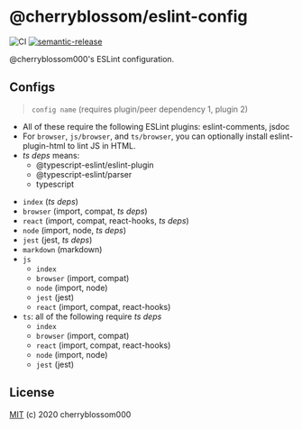 # @cherryblossom/eslint-config

![CI](https://github.com/cherryblossom000/eslint-config/workflows/CI/badge.svg) [![semantic-release](https://img.shields.io/badge/%20%20%F0%9F%93%A6%F0%9F%9A%80-semantic--release-e10079.svg)](https://github.com/semantic-release/semantic-release)

@cherryblossom000's ESLint configuration.

## Configs

> `config name` (requires plugin/peer dependency 1, plugin 2)

- All of these require the following ESLint plugins: eslint-comments, jsdoc
- For `browser`, `js/browser`, and `ts/browser`, you can optionally install eslint-plugin-html to lint JS in HTML.
- *ts deps* means:
  - @typescript-eslint/eslint-plugin
  - @typescript-eslint/parser
  - typescript

<!-- -->

- `index` (*ts deps*)
- `browser` (import, compat, *ts deps*)
- `react` (import, compat, react-hooks, *ts deps*)
- `node` (import, node, *ts deps*)
- `jest` (jest, *ts deps*)
- `markdown` (markdown)
- `js`
  - `index`
  - `browser` (import, compat)
  - `node` (import, node)
  - `jest` (jest)
  - `react` (import, compat, react-hooks)
- `ts`: all of the following require *ts deps*
  - `index`
  - `browser` (import, compat)
  - `react` (import, compat, react-hooks)
  - `node` (import, node)
  - `jest` (jest)

## License

[MIT](LICENSE) (c) 2020 cherryblossom000
